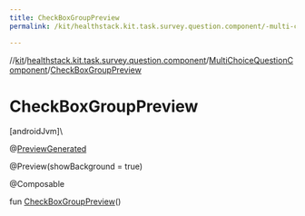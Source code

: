 ```yaml
---
title: CheckBoxGroupPreview
permalink: /kit/healthstack.kit.task.survey.question.component/-multi-choice-question-component/-check-box-group-preview.html

---
```

//[kit](/kit.html)/[healthstack.kit.task.survey.question.component](../index.html)/[MultiChoiceQuestionComponent](index.html)/[CheckBoxGroupPreview](-check-box-group-preview.html)



# CheckBoxGroupPreview



[androidJvm]\




@[PreviewGenerated](../../healthstack.kit.annotation/-preview-generated/index.html)



@Preview(showBackground = true)



@Composable



fun [CheckBoxGroupPreview](-check-box-group-preview.html)()





